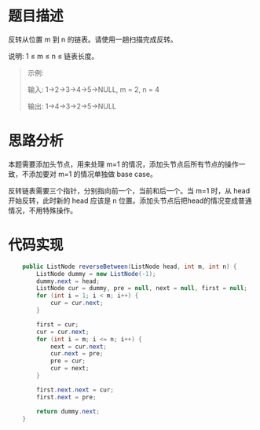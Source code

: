 # 题目描述
反转从位置 m 到 n 的链表。请使用一趟扫描完成反转。

说明:
1 ≤ m ≤ n ≤ 链表长度。

> 示例:
> 
> 输入: 1->2->3->4->5->NULL, m = 2, n = 4
> 
> 输出: 1->4->3->2->5->NULL

# 思路分析
本题需要添加头节点，用来处理 m=1 的情况，添加头节点后所有节点的操作一致，不添加要对 m=1 的情况单独做 base case。

反转链表需要三个指针，分别指向前一个，当前和后一个。当 m=1 时，从 head 开始反转，此时新的 head 应该是 n 位置。添加头节点后把head的情况变成普通情况，不用特殊操作。




# 代码实现
```java
    public ListNode reverseBetween(ListNode head, int m, int n) {
        ListNode dummy = new ListNode(-1);
        dummy.next = head;
        ListNode cur = dummy, pre = null, next = null, first = null;
        for (int i = 1; i < m; i++) {
            cur = cur.next;
        }

        first = cur;
        cur = cur.next;
        for (int i = m; i <= n; i++) {
            next = cur.next;
            cur.next = pre;
            pre = cur;
            cur = next;
        }

        first.next.next = cur;
        first.next = pre;

        return dummy.next;
    }
```